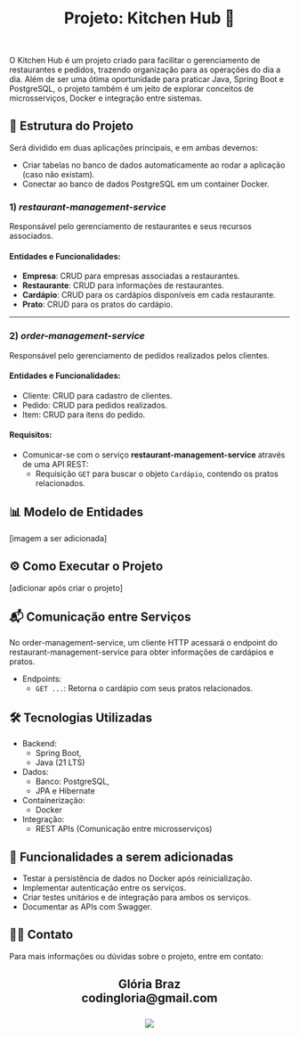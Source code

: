 <h1 align="center"> Projeto: Kitchen Hub 🍕 </h1>
<br>

O Kitchen Hub é um projeto criado para facilitar o gerenciamento de restaurantes e pedidos, trazendo organização para as operações do dia a dia. Além de ser uma ótima oportunidade para praticar Java, Spring Boot e PostgreSQL, o projeto também é um jeito de explorar conceitos de microsserviços, Docker e integração entre sistemas.

## 📂 Estrutura do Projeto

Será dividido em duas aplicações principais, e em ambas devemos:
- Criar tabelas no banco de dados automaticamente ao rodar a aplicação (caso não existam).
- Conectar ao banco de dados PostgreSQL em um container Docker.

### 1) *restaurant-management-service*
Responsável pelo gerenciamento de restaurantes e seus recursos associados.

#### Entidades e Funcionalidades:
- **Empresa**: CRUD para empresas associadas a restaurantes.
- **Restaurante**: CRUD para informações de restaurantes.
- **Cardápio**: CRUD para os cardápios disponíveis em cada restaurante.
- **Prato**: CRUD para os pratos do cardápio.

---

### 2) *order-management-service*
Responsável pelo gerenciamento de pedidos realizados pelos clientes.

#### Entidades e Funcionalidades:
- Cliente: CRUD para cadastro de clientes.
- Pedido: CRUD para pedidos realizados.
- Item: CRUD para itens do pedido.

#### Requisitos:
- Comunicar-se com o serviço **restaurant-management-service** através de uma API REST:
  - Requisição `GET` para buscar o objeto `Cardápio`, contendo os pratos relacionados.

## 📊 Modelo de Entidades
[imagem a ser adicionada]

## ⚙️ Como Executar o Projeto
[adicionar após criar o projeto]
  
## 📬 Comunicação entre Serviços
No order-management-service, um cliente HTTP acessará o endpoint do restaurant-management-service para obter informações de cardápios e pratos.

- Endpoints:
    - `GET ...`: Retorna o cardápio com seus pratos relacionados.

## 🛠️ Tecnologias Utilizadas
- Backend: 
  - Spring Boot,
  - Java (21 LTS)
- Dados:
  - Banco: PostgreSQL,
  - JPA e Hibernate
- Containerização:
  - Docker
- Integração:
  - REST APIs (Comunicação entre microsserviços)

## 🚀 Funcionalidades a serem adicionadas
- Testar a persistência de dados no Docker após reinicialização.
- Implementar autenticação entre os serviços.
- Criar testes unitários e de integração para ambos os serviços.
- Documentar as APIs com Swagger.

## 🧑‍💻 Contato
Para mais informações ou dúvidas sobre o projeto, entre em contato:
<div align="center">
<h2> Glória Braz
<br> codingloria@gmail.com
<br><br>
<a href="https://www.linkedin.com/in/codingloria/" target="_blank"><img src="https://img.shields.io/badge/-LinkedIn-%230077B5?style=for-the-badge&logo=linkedin&logoColor=white" target="_blank"></a> 
</div>
